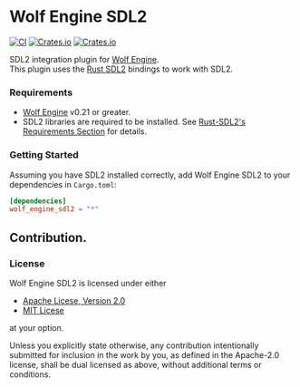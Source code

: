 # Wolf Engine SDL2
[![CI](https://github.com/AlexiWolf/wolf_engine_sdl2/actions/workflows/ci.yml/badge.svg)](https://github.com/AlexiWolf/wolf_engine_sdl2/actions/workflows/ci.yml)
[![Crates.io](https://img.shields.io/crates/l/wolf_engine_sdl2)](https://github.com/AlexiWolf/wolf_engine_sdl2#license)
[![Crates.io](https://img.shields.io/crates/v/wolf_engine_sdl2)](https://crates.io/crates/wolf_engine_sdl2)

SDL2 integration plugin for [Wolf Engine](https://github.com/AlexiWolf/wolf_engine).  
This plugin uses the [Rust SDL2](https://github.com/Rust-SDL2/rust-sdl2) bindings to work with SDL2.

### Requirements

- [Wolf Engine](https://github.com/AlexiWolf/wolf_engine) v0.21 or greater.
- SDL2 libraries are required to be installed.  See 
[Rust-SDL2's Requirements Section](https://github.com/Rust-SDL2/rust-sdl2#requirements) for details.

### Getting Started

Assuming you have SDL2 installed correctly, add Wolf Engine SDL2 to your dependencies in `Cargo.toml`:

```TOML
[dependencies]
wolf_engine_sdl2 = "*"
```

## Contribution.

### License

Wolf Engine SDL2 is licensed under either

- [Apache Licese, Version 2.0](LICENSE-APACHE)
- [MIT Licese](LICENSE-MIT)

at your option.

Unless you explicitly state otherwise, any contribution intentionally submitted for inclusion in the work by you, as 
defined in the Apache-2.0 license, shall be dual licensed as above, without additional terms or conditions.

